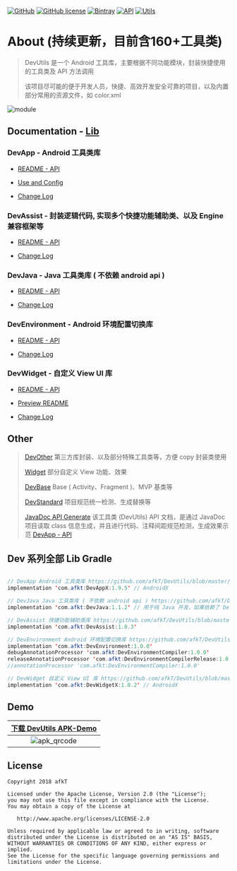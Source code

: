 
[![GitHub](https://img.shields.io/badge/GitHub-afkT-blue.svg)](https://github.com/afkT)
[![GitHub license](https://img.shields.io/github/license/afkT/DevUtils.svg)](https://github.com/afkT/DevUtils/blob/master/LICENSE)
[![Bintray](https://img.shields.io/badge/DevUtils-1.9.5-brightgreen.svg)](https://bintray.com/afkt/maven/DevAppX)
[![API](https://img.shields.io/badge/API-14%2B-brightgreen.svg?style=flat)](https://android-arsenal.com/api?level=14)
[![Utils](https://img.shields.io/badge/utils-160+-ff69b4.svg)](https://github.com/afkT/DevUtils/blob/master/lib/DevApp/README.md)

# About (持续更新，目前含160+工具类)

> DevUtils 是一个 Android 工具库，主要根据不同功能模块，封装快捷使用的工具类及 API 方法调用
>
> 该项目尽可能的便于开发人员，快捷、高效开发安全可靠的项目，以及内置部分常用的资源文件，如 color.xml

![module](https://github.com/afkT/DevUtils/raw/master/art/module.png)

## Documentation - [Lib](https://github.com/afkT/DevUtils/blob/master/lib)

### DevApp - Android 工具类库

- [README - API](https://github.com/afkT/DevUtils/blob/master/lib/DevApp/README.md)

- [Use and Config](https://github.com/afkT/DevUtils/blob/master/lib/DevApp/utils_readme/USE_CONFIG.md)

- [Change Log](https://github.com/afkT/DevUtils/blob/master/lib/DevApp/CHANGELOG.md)

### DevAssist - 封装逻辑代码, 实现多个快捷功能辅助类、以及 Engine 兼容框架等

- [README - API](https://github.com/afkT/DevUtils/blob/master/lib/DevAssist/README.md)

- [Change Log](https://github.com/afkT/DevUtils/blob/master/lib/DevAssist/CHANGELOG.md)

### DevJava - Java 工具类库 ( 不依赖 android api )

- [README - API](https://github.com/afkT/DevUtils/blob/master/lib/DevJava/README.md)

- [Change Log](https://github.com/afkT/DevUtils/blob/master/lib/DevJava/CHANGELOG.md)

### DevEnvironment - Android 环境配置切换库

- [README - API](https://github.com/afkT/DevUtils/blob/master/lib/Environment)

- [Change Log](https://github.com/afkT/DevUtils/blob/master/lib/Environment/DevEnvironment/CHANGELOG.md)

### DevWidget - 自定义 View UI 库

- [README - API](https://github.com/afkT/DevUtils/blob/master/lib/Widget/DevWidget/README_API.md)

- [Preview README](https://github.com/afkT/DevUtils/blob/master/lib/Widget/DevWidget)

- [Change Log](https://github.com/afkT/DevUtils/blob/master/lib/Widget/DevWidget/CHANGELOG.md)


## Other

> [DevOther](https://github.com/afkT/DevUtils/blob/master/lib/DevOther/README.md) 第三方库封装、以及部分特殊工具类等，方便 copy 封装类使用
>
> [Widget](https://github.com/afkT/DevUtils/blob/master/lib/Widget) 部分自定义 View 功能、效果
>
> [DevBase](https://github.com/afkT/DevUtils/blob/master/lib/DevBase/src/main/java/dev/base) Base ( Activity、Fragment )、MVP 基类等
>
> [DevStandard](https://github.com/afkT/DevUtils/blob/master/lib/DevStandard/src/main/java/dev/standard) 项目规范统一检测、生成替换等
>
> [JavaDoc API Generate](https://github.com/afkT/JavaDoc) 该工具类 (DevUtils) API 文档，是通过 JavaDoc 项目读取 class 信息生成，并且进行代码、注释间距规范检测，生成效果示范 [DevApp - API](https://github.com/afkT/DevUtils/blob/master/lib/DevApp/README.md)


## Dev 系列全部 Lib Gradle

```java

// DevApp Android 工具类库 https://github.com/afkT/DevUtils/blob/master/lib/DevApp/README.md
implementation 'com.afkt:DevAppX:1.9.5' // AndroidX

// DevJava Java 工具类库 ( 不依赖 android api ) https://github.com/afkT/DevUtils/blob/master/lib/DevJava/README.md
implementation 'com.afkt:DevJava:1.1.2' // 用于纯 Java 开发，如果依赖了 DevApp 则不需要依赖 DevJava

// DevAssist 快捷功能辅助类库 https://github.com/afkT/DevUtils/blob/master/lib/DevAssist/README.md
implementation 'com.afkt:DevAssist:1.0.3'

// DevEnvironment Android 环境配置切换库 https://github.com/afkT/DevUtils/blob/master/lib/Environment
implementation 'com.afkt:DevEnvironment:1.0.0'
debugAnnotationProcessor 'com.afkt:DevEnvironmentCompiler:1.0.0'
releaseAnnotationProcessor 'com.afkt:DevEnvironmentCompilerRelease:1.0.0'
//annotationProcessor 'com.afkt:DevEnvironmentCompiler:1.0.0'

// DevWidget 自定义 View UI 库 https://github.com/afkT/DevUtils/blob/master/lib/Widget/DevWidget
implementation 'com.afkt:DevWidgetX:1.0.2' // AndroidX
```

## Demo

| [下载 DevUtils APK-Demo](https://github.com/afkT/DevUtils/raw/master/art/app-debug.apk) |
|:--:|
| ![apk_qrcode](https://github.com/afkT/DevUtils/raw/master/art/dev_apk_qrcode.png) |

## License

    Copyright 2018 afkT

    Licensed under the Apache License, Version 2.0 (the "License");
    you may not use this file except in compliance with the License.
    You may obtain a copy of the License at

       http://www.apache.org/licenses/LICENSE-2.0

    Unless required by applicable law or agreed to in writing, software
    distributed under the License is distributed on an "AS IS" BASIS,
    WITHOUT WARRANTIES OR CONDITIONS OF ANY KIND, either express or implied.
    See the License for the specific language governing permissions and
    limitations under the License.
    